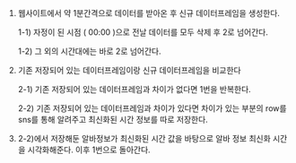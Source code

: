 1. 웹사이트에서 약 1분간격으로 데이터를 받아온 후 신규 데이터프레임을 생성한다.
    
    1-1) 자정이 된 시점 ( 00:00 )으로 전날 데이터를 모두 삭제 후 2로 넘어간다.
    
    1-2) 그 외의 시간대에는 바로 2로 넘어간다.


2. 기존 저장되어 있는 데이터프레임이랑 신규 데이터프레임을 비교한다

   2-1) 기존 저장되어 있는 데이터프레임과 차이가 없다면 1번을 반복한다.

   2-2) 기존 저장되어 있는 데이터프레임과 차이가 있다면 차이가 있는 부분의 row를 sns를 통해 알려주고 최신화된 시간 정보를 따로 저장한다.


3. 2-2)에서 저장해둔 알바정보가 최신화된 시간 값을 바탕으로 알바 정보 최신화 시간을 시각화해준다. 이후 1번으로 돌아간다.